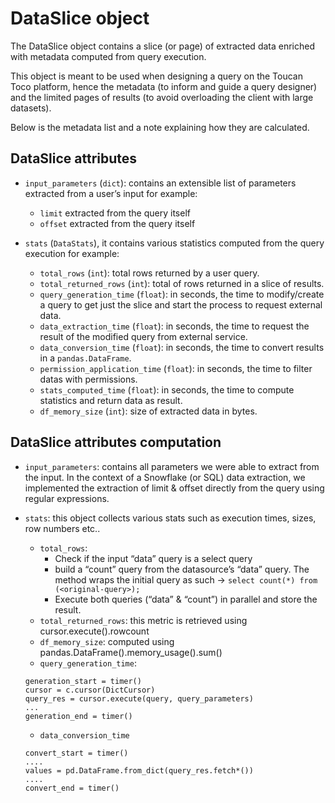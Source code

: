 # DataSlice object

The DataSlice object contains a slice (or page) of extracted data enriched with metadata computed from query execution.

This object is meant to be used when designing a query on the Toucan Toco platform, hence the metadata (to inform and guide a query designer) and the limited pages of results (to avoid overloading the client with large datasets).

Below is the metadata list and a note explaining how they are calculated.

## DataSlice attributes

* `input_parameters` (`dict`): contains an extensible list of parameters extracted from a user’s input for example:
    
    * `limit` extracted from the query itself
    * `offset` extracted from the query itself

* `stats` (`DataStats`), it contains various statistics computed from the query execution for example:

    * `total_rows` (`int`): total rows returned by a user query.
    * `total_returned_rows` (`int`): total of rows returned in a slice of results.
    * `query_generation_time` (`float`): in seconds, the time to modify/create a query to get just the slice and start the process to request external data.
    * `data_extraction_time` (`float`): in seconds, the time to request the result of the modified query from external service. 
    * `data_conversion_time` (`float`): in seconds, the time to convert results in a `pandas.DataFrame`.
    * `permission_application_time` (`float`): in seconds, the time to filter datas with permissions.
    * `stats_computed_time` (`float`): in seconds, the time to compute statistics and return data as result.
    * `df_memory_size` (`int`): size of extracted data in bytes.

## DataSlice attributes computation

* `input_parameters`:
 contains all parameters we were able to extract from the input. In the context of a Snowflake (or SQL) data extraction, we implemented the extraction of limit & offset directly from the query using regular expressions.

* `stats`: this object collects various stats such as execution times, sizes, row numbers etc..

    * `total_rows`: 
        * Check if the input “data” query is a select query
        * build a “count” query from the datasource’s “data” query. The method wraps the initial query as such → `select count(*) from (<original-query>);` 
        * Execute both queries (“data” & “count”) in parallel and store the result.
    * `total_returned_rows`: this metric is retrieved using cursor.execute().rowcount
    * `df_memory_size`: computed using pandas.DataFrame().memory_usage().sum()
    * `query_generation_time`: 
    ```
    generation_start = timer()
    cursor = c.cursor(DictCursor)
    query_res = cursor.execute(query, query_parameters)
    ...
    generation_end = timer()
    ```

    * `data_conversion_time`

    ```
    convert_start = timer()
    ....
    values = pd.DataFrame.from_dict(query_res.fetch*())
    ....
    convert_end = timer()
    ```

